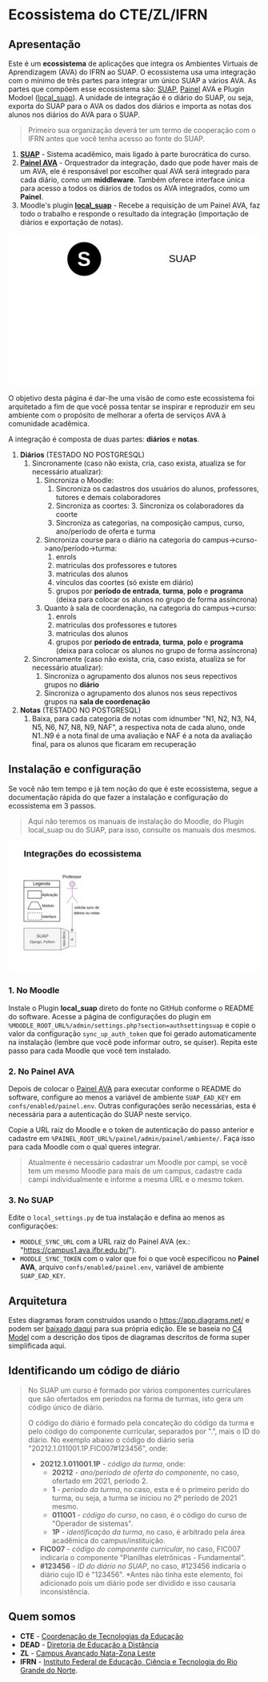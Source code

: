 # Ecossistema do CTE/ZL/IFRN


## Apresentação

Este é um **ecossistema** de aplicações que integra os Ambientes Virtuais de Aprendizagem (AVA) do IFRN ao SUAP. O ecossistema usa uma integração com o mínimo de três partes para integrar um único SUAP a vários AVA. As partes que compõem esse ecossistema são: [SUAP](https://gitlab.ifrn.edu.br/cosinf/suap), [Painel](https://github.com/cte-zl-ifrn/painel__ava) AVA e Plugin Modoel ([local_suap](https://github.com/cte-zl-ifrn/moodle__local_suap/)). A unidade de integração é o diário do SUAP, ou seja, exporta do SUAP para o AVA os dados dos diários e importa as notas dos alunos nos diários do AVA para o SUAP.

> Primeiro sua organização deverá ter um termo de cooperação com o IFRN antes que você tenha acesso ao fonte do SUAP.

1. **[SUAP](https://gitlab.ifrn.edu.br/cosinf/suap)** - Sistema acadêmico, mais ligado à parte burocrática do curso.
2. **[Painel AVA](https://github.com/cte-zl-ifrn/painel__ava)** - Orquestrador da integração, dado que pode haver mais de um AVA, ele é responsável por escolher qual AVA será integrado para cada diário, como um **middleware**. Também oferece interface única para acesso a todos os diários de todos os AVA integrados, como um **Painel**.
3. Moodle's plugin **[local_suap](https://github.com/cte-zl-ifrn/moodle__local_suap)** - Recebe a requisição de um Painel AVA, faz todo o trabalho e responde o resultado da integração (importação de diários e exportação de notas).

![Visão do ecossistema](../painel_ava-visao-geral.png)

O objetivo desta página é dar-lhe uma visão de como este ecossistema foi arquitetado a fim de que você possa tentar se inspirar e reproduzir em seu ambiente com o propósito de melhorar a oferta de serviços AVA à comunidade acadêmica.

A integração é composta de duas partes: **diários** e **notas**.

1. **Diários** (TESTADO NO POSTGRESQL)
   1. Sincronamente (caso não exista, cria, caso exista, atualiza se for necessário atualizar):
      1. Sincroniza o Moodle:
         1. Sincroniza os cadastros dos usuários do alunos, professores, tutores e demais colaboradores
         2. Sincroniza as coortes:
            3. Sincroniza os colaboradores da coorte
         3. Sincroniza as categorias, na composição campus, curso, ano/período de oferta e turma
      1. Sincroniza course para o diário na categoria do campus->curso->ano/período->turma:
         1. enrols
         2. matriculas dos professores e tutores
         3. matriculas dos alunos
         4. vínculos das coortes (só existe em diário)
         5. grupos por **período de entrada**, **turma**, **polo** e **programa** (deixa para colocar os alunos no grupo de forma assíncrona)
      2. Quanto à sala de coordenação, na categoria do campus->curso:
         1. enrols
         2. matriculas dos professores e tutores
         3. matriculas dos alunos
         4. grupos por **período de entrada**, **turma**, **polo** e **programa** (deixa para colocar os alunos no grupo de forma assíncrona)
   2. Sincronamente (caso não exista, cria, caso exista, atualiza se for necessário atualizar):
      1. Sincroniza o agrupamento dos alunos nos seus repectivos grupos no **diário**
      1. Sincroniza o agrupamento dos alunos nos seus repectivos grupos na **sala de coordenação**
2. **Notas** (TESTADO NO POSTGRESQL)
   1. Baixa, para cada categoria de notas com idnumber "N1, N2, N3, N4, N5, N6, N7, N8, N9, NAF", a respectiva nota de cada aluno, onde N1..N9 é a nota final de uma avaliação e NAF é a nota da avaliação final, para os alunos que ficaram em recuperação


## Instalação e configuração

Se você não tem tempo e já tem noção do que é este ecossistema, segue a documentação rápida do que fazer a instalação e configuração do ecossistema em 3 passos. 

> Aqui não teremos os manuais de instalação do Moodle, do Plugin local_suap ou do SUAP, para isso, consulte os manuais dos mesmos.

![Visão do ecossistema](../painel_ava-applications.png)

### 1. No Moodle

Instale o Plugin **local_suap** direto do fonte no GitHub conforme o README do software. Acesse a página de configurações do plugin em `%MOODLE_ROOT_URL%/admin/settings.php?section=authsettingsuap` e copie o valor da configuração `sync_up_auth_token` que foi gerado automaticamente na instalação (lembre que você pode informar outro, se quiser). Repita este passo para cada Moodle que você tem instalado.

### 2. No Painel AVA

Depois de colocar o [Painel AVA](https://github.com/cte-zl-ifrn/painel__ava) para executar conforme o README do software, configure ao menos a variável de ambiente `SUAP_EAD_KEY` em `confs/enabled/painel.env`. Outras configurações serão necessárias, esta é necessária para a autenticação do SUAP neste serviço.

Copie a URL raiz do Moodle e o token de autenticação do passo anterior e cadastre em `%PAINEL_ROOT_URL%/painel/admin/painel/ambiente/`. Faça isso para cada Moodle com o qual queres integrar.

> Atualmente é necessário cadastrar um Moodle por campi, se você tem um mesmo Moodle para mais de um campus, cadastre cada campi individualmente e informe a mesma URL e o mesmo token.

### 3. No SUAP

Edite o `local_settings.py` de tua instalação e defina ao menos as configurações:

* `MOODLE_SYNC_URL` com a URL raiz do Painel AVA (ex.: "https://campus1.ava.ifbr.edu.br/").
* `MOODLE_SYNC_TOKEN` com o valor que foi o que você especificou no **Painel AVA**, arquivo `confs/enabled/painel.env`, variável de ambiente `SUAP_EAD_KEY`.

## Arquitetura

Estes diagramas foram construídos usando o https://app.diagrams.net/ e podem ser [baixado daqui](media/integracao_suap_moodle.drawio) para sua própria edição. Ele se baseia no [C4 Model](c4_model) com a descrição dos tipos de diagramas descritos de forma super simplificada aqui.


## Identificando um código de diário

> No SUAP um curso é formado por vários componentes currículares que são ofertados em períodos na forma de turmas, isto gera um código único de diário.
>
> O código do diário é formado pela concateção do código da turma e pelo código do componente currícular, separados por ".", mais o ID do diário. No exemplo abaixo o código do diário seria "20212.1.011001.1P.FIC007#123456", onde:
>
> * **20212.1.011001.1P** - *código da turma*, onde:
>   * **20212** - *ano/período de oferta do componente*, no caso, ofertado em 2021, período 2.
>   * **1** - *período da turma*, no caso, esta e é o primeiro perído do turma, ou seja, a turma se iniciou no 2º período de 2021 mesmo.
>   * **011001** - *código do curso*, no caso, é o código do curso de "Operador de sistemas".
>   * **1P** - *identificação da turma*, no caso, é arbitrado pela área acadêmica do campus/instituição.
> * **FIC007** - *código do componente currícular*, no caso, FIC007 indicaria o componente "Planilhas eletrônicas - Fundamental".
> * **#123456** - *ID do diário no SUAP*, no caso, #123456 indicaria o diário cujo ID é "123456". *Antes não tinha este elemento, foi adicionado pois um diário pode ser dividido e isso causaria inconsistência.
>

## Quem somos

* **CTE** - [Coordenação de Tecnologias da Educação](https://ead.ifrn.edu.br/Painel/institucional/estrutura-administrativa/dg/dead/te/)
* **DEAD** - [Diretoria de Educação a Distância](https://ead.ifrn.edu.br/Painel/institucional/estrutura-administrativa/dg/dead/)
* **ZL** - [Campus Avançado Nata-Zona Leste](https://ead.ifrn.edu.br/Painel/)
* **IFRN** - [Instituto Federal de Educação, Ciência e Tecnologia do Rio Grande do Norte](https://ifrn.edu.br/).
